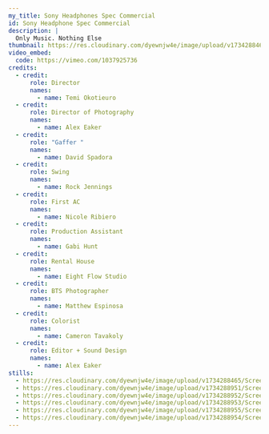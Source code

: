 ```yaml
---
my_title: Sony Headphones Spec Commercial
id: Sony Headphone Spec Commercial
description: |
  Only Music. Nothing Else
thumbnail: https://res.cloudinary.com/dyewnjw4e/image/upload/v1734288465/Screenshot_2024-12-11_at_10.05.10_PM_fpvi3g.png
video_embed:
  code: https://vimeo.com/1037925736
credits:
  - credit:
      role: Director
      names:
        - name: Temi Okotieuro
  - credit:
      role: Director of Photography
      names:
        - name: Alex Eaker
  - credit:
      role: "Gaffer "
      names:
        - name: David Spadora
  - credit:
      role: Swing
      names:
        - name: Rock Jennings
  - credit:
      role: First AC
      names:
        - name: Nicole Ribiero
  - credit:
      role: Production Assistant
      names:
        - name: Gabi Hunt
  - credit:
      role: Rental House
      names:
        - name: Eight Flow Studio
  - credit:
      role: BTS Photographer
      names:
        - name: Matthew Espinosa
  - credit:
      role: Colorist
      names:
        - name: Cameron Tavakoly
  - credit:
      role: Editor + Sound Design
      names:
        - name: Alex Eaker
stills:
  - https://res.cloudinary.com/dyewnjw4e/image/upload/v1734288465/Screenshot_2024-12-11_at_10.05.10_PM_fpvi3g.png
  - https://res.cloudinary.com/dyewnjw4e/image/upload/v1734288951/Screenshot_2024-12-15_at_1.53.25_PM_phjo6r.png
  - https://res.cloudinary.com/dyewnjw4e/image/upload/v1734288952/Screenshot_2024-12-15_at_1.53.49_PM_lsmhza.png
  - https://res.cloudinary.com/dyewnjw4e/image/upload/v1734288953/Screenshot_2024-12-15_at_1.54.25_PM_md6axn.png
  - https://res.cloudinary.com/dyewnjw4e/image/upload/v1734288955/Screenshot_2024-12-15_at_1.54.57_PM_a4aflm.png
  - https://res.cloudinary.com/dyewnjw4e/image/upload/v1734288954/Screenshot_2024-12-15_at_1.55.19_PM_hznmmr.png
---
```

